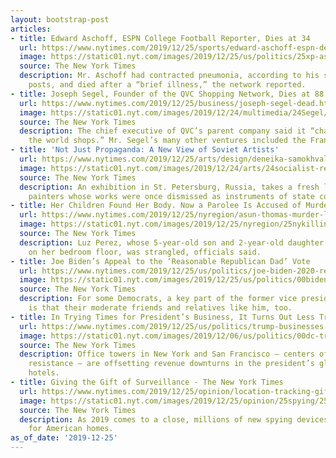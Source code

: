 ```yaml
---
layout: bootstrap-post
articles:
- title: Edward Aschoff, ESPN College Football Reporter, Dies at 34
  url: https://www.nytimes.com/2019/12/25/sports/edward-aschoff-espn-dead.html
  image: https://static01.nyt.com/images/2019/12/25/us/politics/25xp-aschoff/25xp-aschoff-facebookJumbo.jpg
  source: The New York Times
  description: Mr. Aschoff had contracted pneumonia, according to his social media
    posts, and died after a “brief illness,” the network reported.
- title: Joseph Segel, Founder of the QVC Shopping Network, Dies at 88
  url: https://www.nytimes.com/2019/12/25/business/joseph-segel-dead.html
  image: https://static01.nyt.com/images/2019/12/24/multimedia/24Segel/24Segel-facebookJumbo.jpg
  source: The New York Times
  description: The chief executive of QVC’s parent company said it “changed the way
    the world shops.” Mr. Segel’s many other ventures included the Franklin Mint.
- title: 'Not Just Propaganda: A New View of Soviet Artists'
  url: https://www.nytimes.com/2019/12/25/arts/design/deneika-samokhvalov-manege.html
  image: https://static01.nyt.com/images/2019/12/24/arts/24socialist-realism-2/24socialist-realism-2-facebookJumbo.jpg
  source: The New York Times
  description: An exhibition in St. Petersburg, Russia, takes a fresh look at two
    painters whose works were once dismissed as instruments of state control.
- title: Her Children Found Her Body. Now a Parolee Is Accused of Murder.
  url: https://www.nytimes.com/2019/12/25/nyregion/asun-thomas-murder-luz-perez.html
  image: https://static01.nyt.com/images/2019/12/25/nyregion/25nykilling/25nykilling-facebookJumbo.jpg
  source: The New York Times
  description: Luz Perez, whose 5-year-old son and 2-year-old daughter found her dead
    on her bedroom floor, was strangled, officials said.
- title: Joe Biden’s Appeal to the ‘Reasonable Republican Dad’ Vote
  url: https://www.nytimes.com/2019/12/25/us/politics/joe-biden-2020-republicans.html
  image: https://static01.nyt.com/images/2019/12/25/us/politics/00biden-republicans-03/00biden-republicans-03-facebookJumbo.jpg
  source: The New York Times
  description: For some Democrats, a key part of the former vice president’s pitch
    is that their moderate friends and relatives like him, too.
- title: In Trying Times for President’s Business, It Turns Out Less Trump Is More
  url: https://www.nytimes.com/2019/12/25/us/politics/trump-businesses.html
  image: https://static01.nyt.com/images/2019/12/06/us/politics/00dc-trumporg2/merlin_165519273_a32705c9-6797-4042-9ff1-d9520a32ae6c-facebookJumbo.jpg
  source: The New York Times
  description: Office towers in New York and San Francisco — centers of political
    resistance — are offsetting revenue downturns in the president’s glitzier Trump-branded
    hotels.
- title: Giving the Gift of Surveillance - The New York Times
  url: https://www.nytimes.com/2019/12/25/opinion/location-tracking-gifts.html
  image: https://static01.nyt.com/images/2019/12/25/opinion/25spying/25spying-facebookJumbo.jpg
  source: The New York Times
  description: As 2019 comes to a close, millions of new spying devices are headed
    for American homes.
as_of_date: '2019-12-25'
---
```


